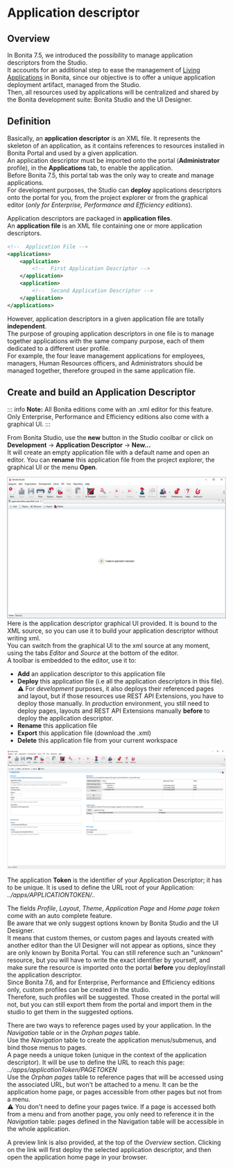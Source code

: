 # Application descriptor



## Overview

In Bonita 7.5, we introduced the possibility to manage application descriptors from the Studio.  
It accounts for an additional step to ease the management of [Living Applications](applications.md) in Bonita, since our objective is to offer a unique application deployment artifact, managed from the Studio.  
Then, all resources used by applications will be centralized and shared by the Bonita development suite: Bonita Studio and the UI Designer.  

## Definition 

Basically, an **application descriptor** is an XML file. It represents the skeleton of an application, as it contains references to resources installed in Bonita Portal and used by a given application.  
An application descriptor must be imported onto the portal (**Administrator** profile), in the **Applications** tab, to enable the application.  
Before Bonita 7.5, this portal tab was the only way to create and manage applications.  
For development purposes, the Studio can **deploy** applications descriptors onto the portal for you, from the project explorer or from the graphical editor (_only for Enterprise, Performance and Efficiency editions_).

Application descriptors are packaged in **application files**.  
An **application file** is an XML file containing one or more application descriptors.  
```xml
<!--  Application File -->
<applications>
	<application>
		<!--  First Application Descriptor -->
	</application>
	<application>
		<!--  Second Application Descriptor -->
	</application>
</applications>
```
	
However, application descriptors in a given application file are totally **independent**.  
The purpose of grouping application descriptors in one file is to manage together applications with the same company purpose, each of them dedicated to a different user profile.  
For example, the four leave management applications for employees, managers, Human Resources officers, and Administrators should be managed together, therefore grouped in the same application file.  

## Create and build an Application Descriptor

::: info
**Note:** All Bonita editions come with an .xml editor for this feature. Only Enterprise, Performance and Efficiency editions also come with a graphical UI.
:::

From Bonita Studio, use the **new** button in the Studio coolbar or click on **Development** -> **Application Descriptor** -> **New...**  
It will create an empty application file with a default name and open an editor. You can **rename** this application file from the project explorer, the graphical UI or the menu **Open**.  

![Empty Application File](images/applicationDescriptors/emptyApplicationFile_v2.png)  
Here is the application descriptor graphical UI provided. It is bound to the XML source, so you can use it to build your application descriptor without writing xml.  
You can switch from the graphical UI to the xml source at any moment, using the tabs _Editor_ and _Source_ at the bottom of the editor.  
A toolbar is embedded to the editor, use it to:  

 - **Add** an application descriptor to this application file
 - **Deploy** this application file (i.e all the application descriptors in this file).  
 ⚠  For _development_ purposes, it also deploys their referenced pages and layout, but if those resources use REST API Extensions, you have to deploy those manually. In _production_ environment, you still need to deploy pages, layouts and REST API Extensions manually **before** to deploy the application descriptor.   
 - **Rename** this application file
 - **Export** this application file (download the .xml)
 - **Delete** this application file from your current workspace

![Application Descriptor Editor](images/applicationDescriptors/applicationDescriptorEditor_v2.png)

The application **Token** is the identifier of your Application Descriptor; it has to be unique. It is used to define the URL root of your Application:  _../apps/APPLICATIONTOKEN/.._  

The fields _Profile_, _Layout_, _Theme_, _Application Page_ and _Home page token_ come with an auto complete feature.  
Be aware that we only suggest options known by Bonita Studio and the UI Designer.  
It means that custom themes, or custom pages and layouts created with another editor than the UI Designer will not appear as options, since they are only known by Bonita Portal.
You can still reference such an "unknown" resource, but you will have to write the exact identifier by yourself, and make sure the resource is imported onto the portal **before** you deploy/install the application descriptor.  
Since Bonita 7.6, and for Enterprise, Performance and Efficiency editions only, custom profiles can be created in the studio.  
Therefore, such profiles will be suggested. Those created in the portal will not, but you can still export them from the portal and import them in the studio to get them in the suggested options.

There are two ways to reference pages used by your application. In the _Navigation_ table or in the _Orphan pages_ table.  
Use the _Navigation_ table to create the application menus/submenus, and bind those menus to pages.  
A page needs a unique token (unique in the context of the application descriptor). It will be use to define the URL to reach this page: _../apps/applicationToken/PAGETOKEN_  
Use the _Orphan pages_ table to reference pages that will be accessed using the associated URL, but won't be attached to a menu. It can be the application home page, or pages accessible from other pages but not from a menu.  
⚠ You don't need to define your pages twice. If a page is accessed both from a menu and from another page, you only need to reference it in the _Navigation_ table: pages defined in the Navigation table will be accessible in the whole application.  

A preview link is also provided, at the top of the _Overview_ section. Clicking on the link will first deploy the selected application descriptor, and then open the application home page in your browser.
